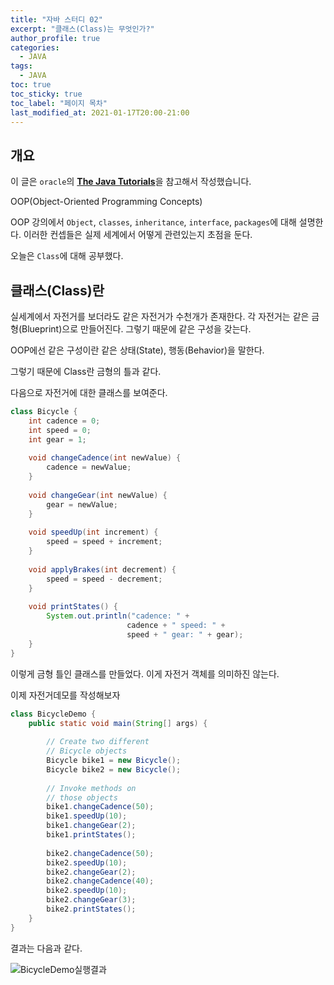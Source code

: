 ```yaml
---
title: "자바 스터디 02"
excerpt: "클래스(Class)는 무엇인가?"
author_profile: true
categories:
  - JAVA
tags:
  - JAVA
toc: true
toc_sticky: true
toc_label: "페이지 목차"
last_modified_at: 2021-01-17T20:00-21:00
---
```


## 개요

이 글은 ```oracle```의 [**The Java Tutorials**](https://docs.oracle.com/javase/tutorial/java/concepts/index.html)을 참고해서 작성했습니다.

OOP(Object-Oriented Programming Concepts)

OOP 강의에서 ```Object```, ```classes```, ```inheritance```, ```interface```, ```packages```에 대해 설명한다. 이러한 컨셉들은 실제 세계에서 어떻게 관련있는지 초점을 둔다.

오늘은 ```Class```에 대해 공부했다.

## 클래스(Class)란

실세계에서 자전거를 보더라도 같은 자전거가 수천개가 존재한다. 각 자전거는 같은 금형(Blueprint)으로 만들어진다. 그렇기 때문에 같은 구성을 갖는다. 

OOP에선 같은 구성이란 같은 상태(State), 행동(Behavior)을 말한다.

그렇기 때문에 Class란 금형의 틀과 같다.

다음으로 자전거에 대한 클래스를 보여준다.

```java
class Bicycle {
    int cadence = 0;
    int speed = 0;
    int gear = 1;
    
    void changeCadence(int newValue) {
        cadence = newValue;
    }
    
    void changeGear(int newValue) {
        gear = newValue;
    }
    
    void speedUp(int increment) {
        speed = speed + increment;
    }
    
    void applyBrakes(int decrement) {
        speed = speed - decrement;
    }
    
    void printStates() {
        System.out.println("cadence: " +
                          cadence + " speed: " + 
                          speed + " gear: " + gear);
    }
}
```

이렇게 금형 틀인 클래스를 만들었다. 이게 자전거 객체를 의미하진 않는다.

이제 자전거데모를 작성해보자

```java
class BicycleDemo {
    public static void main(String[] args) {
        
        // Create two different
        // Bicycle objects
        Bicycle bike1 = new Bicycle();
        Bicycle bike2 = new Bicycle();
        
        // Invoke methods on
        // those objects
        bike1.changeCadence(50);
        bike1.speedUp(10);
        bike1.changeGear(2);
        bike1.printStates();
        
        bike2.changeCadence(50);
        bike2.speedUp(10);
        bike2.changeGear(2);
        bike2.changeCadence(40);
        bike2.speedUp(10);
        bike2.changeGear(3);
        bike2.printStates();
    }
}
```

결과는 다음과 같다.

![BicycleDemo실행결과](https://i.imgur.com/rffsoTf.png)